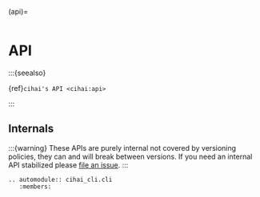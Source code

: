 (api)=

```{module} cihai_cli

```

# API

:::{seealso}

{ref}`cihai's API <cihai:api>`

:::

## Internals

:::{warning} These APIs are purely internal not covered by versioning policies, they can and will
break between versions. If you need an internal API stabilized please
[file an issue](https://github.com/cihai/cihai-cli/issues). :::

```{eval-rst}
.. automodule:: cihai_cli.cli
   :members:
```
